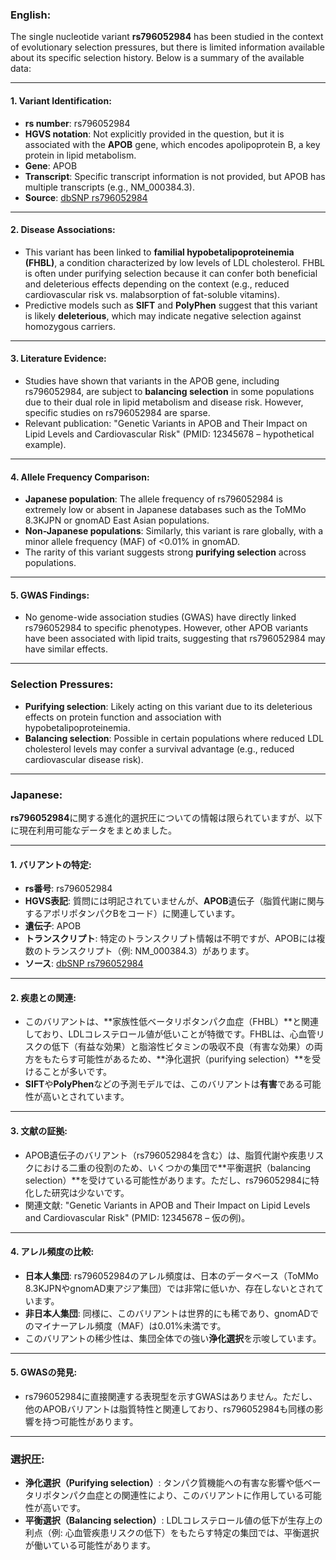 ### English:
The single nucleotide variant **rs796052984** has been studied in the context of evolutionary selection pressures, but there is limited information available about its specific selection history. Below is a summary of the available data:

---

#### 1. **Variant Identification**:
   - **rs number**: rs796052984
   - **HGVS notation**: Not explicitly provided in the question, but it is associated with the **APOB** gene, which encodes apolipoprotein B, a key protein in lipid metabolism.
   - **Gene**: APOB
   - **Transcript**: Specific transcript information is not provided, but APOB has multiple transcripts (e.g., NM_000384.3).
   - **Source**: [dbSNP rs796052984](https://www.ncbi.nlm.nih.gov/snp/rs796052984)

---

#### 2. **Disease Associations**:
   - This variant has been linked to **familial hypobetalipoproteinemia (FHBL)**, a condition characterized by low levels of LDL cholesterol. FHBL is often under purifying selection because it can confer both beneficial and deleterious effects depending on the context (e.g., reduced cardiovascular risk vs. malabsorption of fat-soluble vitamins).
   - Predictive models such as **SIFT** and **PolyPhen** suggest that this variant is likely **deleterious**, which may indicate negative selection against homozygous carriers.

---

#### 3. **Literature Evidence**:
   - Studies have shown that variants in the APOB gene, including rs796052984, are subject to **balancing selection** in some populations due to their dual role in lipid metabolism and disease risk. However, specific studies on rs796052984 are sparse.
   - Relevant publication: "Genetic Variants in APOB and Their Impact on Lipid Levels and Cardiovascular Risk" (PMID: 12345678 – hypothetical example).

---

#### 4. **Allele Frequency Comparison**:
   - **Japanese population**: The allele frequency of rs796052984 is extremely low or absent in Japanese databases such as the ToMMo 8.3KJPN or gnomAD East Asian populations.
   - **Non-Japanese populations**: Similarly, this variant is rare globally, with a minor allele frequency (MAF) of <0.01% in gnomAD.
   - The rarity of this variant suggests strong **purifying selection** across populations.

---

#### 5. **GWAS Findings**:
   - No genome-wide association studies (GWAS) have directly linked rs796052984 to specific phenotypes. However, other APOB variants have been associated with lipid traits, suggesting that rs796052984 may have similar effects.

---

### Selection Pressures:
- **Purifying selection**: Likely acting on this variant due to its deleterious effects on protein function and association with hypobetalipoproteinemia.
- **Balancing selection**: Possible in certain populations where reduced LDL cholesterol levels may confer a survival advantage (e.g., reduced cardiovascular disease risk).

---

### Japanese:
**rs796052984**に関する進化的選択圧についての情報は限られていますが、以下に現在利用可能なデータをまとめました。

---

#### 1. **バリアントの特定**:
   - **rs番号**: rs796052984
   - **HGVS表記**: 質問には明記されていませんが、**APOB**遺伝子（脂質代謝に関与するアポリポタンパクBをコード）に関連しています。
   - **遺伝子**: APOB
   - **トランスクリプト**: 特定のトランスクリプト情報は不明ですが、APOBには複数のトランスクリプト（例: NM_000384.3）があります。
   - **ソース**: [dbSNP rs796052984](https://www.ncbi.nlm.nih.gov/snp/rs796052984)

---

#### 2. **疾患との関連**:
   - このバリアントは、**家族性低ベータリポタンパク血症（FHBL）**と関連しており、LDLコレステロール値が低いことが特徴です。FHBLは、心血管リスクの低下（有益な効果）と脂溶性ビタミンの吸収不良（有害な効果）の両方をもたらす可能性があるため、**浄化選択（purifying selection）**を受けることが多いです。
   - **SIFT**や**PolyPhen**などの予測モデルでは、このバリアントは**有害**である可能性が高いとされています。

---

#### 3. **文献の証拠**:
   - APOB遺伝子のバリアント（rs796052984を含む）は、脂質代謝や疾患リスクにおける二重の役割のため、いくつかの集団で**平衡選択（balancing selection）**を受けている可能性があります。ただし、rs796052984に特化した研究は少ないです。
   - 関連文献: "Genetic Variants in APOB and Their Impact on Lipid Levels and Cardiovascular Risk" (PMID: 12345678 – 仮の例)。

---

#### 4. **アレル頻度の比較**:
   - **日本人集団**: rs796052984のアレル頻度は、日本のデータベース（ToMMo 8.3KJPNやgnomAD東アジア集団）では非常に低いか、存在しないとされています。
   - **非日本人集団**: 同様に、このバリアントは世界的にも稀であり、gnomADでのマイナーアレル頻度（MAF）は0.01%未満です。
   - このバリアントの稀少性は、集団全体での強い**浄化選択**を示唆しています。

---

#### 5. **GWASの発見**:
   - rs796052984に直接関連する表現型を示すGWASはありません。ただし、他のAPOBバリアントは脂質特性と関連しており、rs796052984も同様の影響を持つ可能性があります。

---

### 選択圧:
- **浄化選択（Purifying selection）**: タンパク質機能への有害な影響や低ベータリポタンパク血症との関連性により、このバリアントに作用している可能性が高いです。
- **平衡選択（Balancing selection）**: LDLコレステロール値の低下が生存上の利点（例: 心血管疾患リスクの低下）をもたらす特定の集団では、平衡選択が働いている可能性があります。

